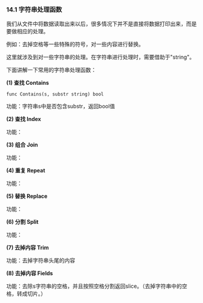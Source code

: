 ### 14.1 字符串处理函数

我们从文件中将数据读取出来以后，很多情况下并不是直接将数据打印出来，而是要做相应的处理。

例如：去掉空格等一些特殊的符号，对一些内容进行替换。

这里就涉及到对一些字符串的处理。在字符串进行处理时，需要借助于"string"。

下面讲解一下常用的字符串处理函数：

**\(1\) 查找 Contains**

```
func Contains(s, substr string) bool
```

功能：字符串s中是否包含substr，返回bool值

**\(2\) 查找 Index**

功能：

**\(3\) 组合 Join**

功能：

**\(4\) 重复 Repeat**

功能：

**\(5\) 替换 Replace**

功能：

**\(6\) 分割 Split**

功能：

**\(7\) 去掉内容 Trim**

功能：去掉字符串头尾的内容

**\(8\) 去掉内容 Fields**

功能：去除s字符串的空格，并且按照空格分割返回slice。（去掉字符串中的空格，转成切片。）

### 



